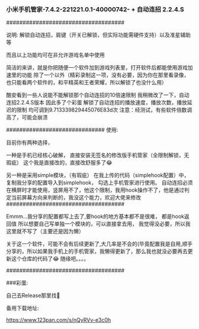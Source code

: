 ### 小米手机管家-7.4.2-221221.0.1-40000742- + 自动连招 2.2.4.S
####################################

说明:
解锁自动连招，肩键（开关已解锁，但实际功能需硬件支持）以及准星辅助等

而且以上功能均可在非允许游戏名单中使用

简洁的来讲，就是你把随便一个软件加到游戏列表里，打开软件后都能使用游戏加速里的功能
除了一个以外（精彩录制这一项，没有必要，因为你在那里看录像，也只能看两个软件的，和平精英和王者荣耀，所以解锁了也没什么用）

酷安看到一些人说能不能解锁那个自动连招的10倍速限制
我稍微改了一下，自动连招2.2.4.S版本
因此多了个彩蛋
解锁了自动连招的播放速度，播放次数，播放延迟的限制
均可调到9.713339829445076E83d次
注意：经测试，有些软件倍数调高了，可能会崩溃



##############################
使用:

目前你有两种选择，


一种是手机已经核心破解，
直接安装无签名的修改版手机管家（全限制解锁，无瑕疵）
这个我是直接改的，直接改舒服多了😂


另一种是采用simple模块，（有瑕疵）
在我上传的代码（simplehook配置）中，
复制我分享的配置导入到simplehook，
勾选上手机管家进行使用。
自动连招必须在横屏时才能使用，竖屏用不了，他这个限制，我用hook操作不了，他是通过判定当前屏幕方向来判断的，我没这个能力，欢迎大佬来修改
####################################



Emmm...我分享的配置都写上去了,要hook的地方基本都不是很难，
都是hook返回值
所以想要自己写单独一个模块的，可以直接拿去用，
我觉得没必要，所以我这里就不写了（主要还是因为懒）



关于这一个软件，可能不会有后续更新了,大几率是不会的(毕竟配置我是自用,顺手分享的，所以如果我手机上的手机管家，我懒得更新了，那么我也就没必要再去更新这个仓库的代码了😂
随缘吧。。。。


####################################

###彩蛋:

自己去Release那里找🤣

备用下载地址:

https://www.123pan.com/s/nQyRVv-e3c0h




